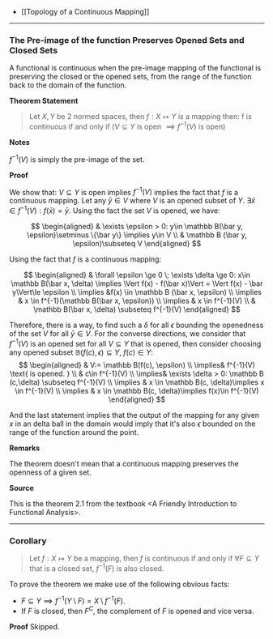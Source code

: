 * [[Topology of a Continuous Mapping]]


---
### **The Pre-image of the function Preserves Opened Sets and Closed Sets**

A functional is continuous when the pre-image mapping of the functional is preserving the closed or the opened sets, from the range of the function back to the domain of the function. 

**Theorem Statement**
> Let $X,Y$ be 2 normed spaces, then $f:X\mapsto Y$ is a mapping then: f is continuous if and only if ($V\subseteq Y$ is open $\implies f^{-1}(V)$ is open)

**Notes**

$f^{-1}(V)$ is simply the pre-image of the set. 

**Proof**

We show that: $V\subseteq Y$ is open implies $f^{-1}(V)$ implies the fact that $f$ is a continuous mapping. Let any $\bar y \in V$ where $V$ is an opened subset of $Y$. $\exists \bar x \in f^{-1}(V): f(\bar x) = \bar y$. Using the fact the set $V$ is opened, we have: 

$$
\begin{aligned}
   & \exists \epsilon > 0: y\in \mathbb B(\bar y, \epsilon)\setminus \{\bar y\} \implies 
   y\in V
   \\
   & \mathbb B (\bar y, \epsilon)\subseteq V
\end{aligned}
$$

Using the fact that $f$ is a continuous mapping: 

$$
\begin{aligned}
    & \forall \epsilon \ge 0 \; \exists \delta \ge 0: x\in \mathbb B(\bar x, \delta)
    \implies
    \Vert f(x) - f(\bar x)\Vert = \Vert f(x) - \bar y\Vert\le \epsilon
    \\
    \implies
    &f(x) \in \mathbb B (\bar x, \epsilon)
    \\
    \implies & 
    x \in f^{-1}(\mathbb B(\bar x, \epsilon))
    \\
    \implies &
    x \in f^{-1}(V)
    \\
    & \mathbb B(\bar x, \delta) \subseteq f^{-1}(V)
\end{aligned}
$$

Therefore, there is a way, to find such a $\delta$ for all $\epsilon$ bounding the openedness of the set $V$ for all $\bar y \in V$. For the converse directions, we consider that $f^{-1}(V)$ is an opened set for all $V \subseteq Y$ that is opened, then consider choosing any opened subset $\mathbb B(f(c), \epsilon)\subseteq Y$, $f(c) \in Y$: 
$$
\begin{aligned}
    & V:= \mathbb B(f(c), \epsilon)
    \\
    \implies& 
    f^{-1}(V) \text{ is opened. }
    \\
    & c\in f^{-1}(V)
    \\
    \implies& 
    \exists \delta > 0: \mathbb B (c,\delta) \subseteq f^{-1}(V)
    \\
    \implies & 
    x \in \mathbb B(c, \delta)\implies x \in f^{-1}(V)
    \\
    \implies &
    x \in \mathbb B(c, \delta)\implies f(x)\in f^{-1}(V)
\end{aligned}
$$

And the last statement implies that the output of the mapping for any given $x$ in an delta ball in the domain would imply that it's also $\epsilon$ bounded on the range of the function around the point. 


**Remarks**

The theorem doesn't mean that a continuous mapping preserves the openness of a given set. 

**Source**

This is the theorem 2.1 from the textbook \<A Friendly Introduction to Functional Analysis\>. 


---
### **Corollary**
> Let $f: X\mapsto Y$ be a mapping, then $f$ is continuous if and only if $\forall F\subseteq Y$ that is a closed set, $f^{-1}(F)$ is also closed. 

To prove the theorem we make use of the following obvious facts:
* $F\subseteq Y \implies f^{-1}(Y\setminus F) = X\setminus f^{-1}(F)$. 
* If $F$ is closed, then $F^{C}$, the complement of $F$ is opened and vice versa. 

**Proof**
Skipped. 

